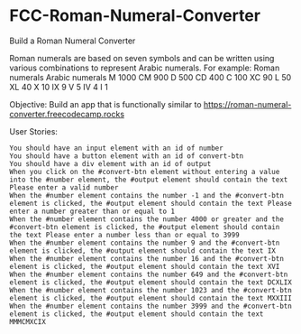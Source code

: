 # FCC-Roman-Numeral-Converter

Build a Roman Numeral Converter

Roman numerals are based on seven symbols and can be written using various combinations to represent Arabic numerals. For example:
Roman numerals Arabic numerals
M 1000
CM 900
D 500
CD 400
C 100
XC 90
L 50
XL 40
X 10
IX 9
V 5
IV 4
I 1

Objective: Build an app that is functionally similar to https://roman-numeral-converter.freecodecamp.rocks

User Stories:

    You should have an input element with an id of number
    You should have a button element with an id of convert-btn
    You should have a div element with an id of output
    When you click on the #convert-btn element without entering a value into the #number element, the #output element should contain the text Please enter a valid number
    When the #number element contains the number -1 and the #convert-btn element is clicked, the #output element should contain the text Please enter a number greater than or equal to 1
    When the #number element contains the number 4000 or greater and the #convert-btn element is clicked, the #output element should contain the text Please enter a number less than or equal to 3999
    When the #number element contains the number 9 and the #convert-btn element is clicked, the #output element should contain the text IX
    When the #number element contains the number 16 and the #convert-btn element is clicked, the #output element should contain the text XVI
    When the #number element contains the number 649 and the #convert-btn element is clicked, the #output element should contain the text DCXLIX
    When the #number element contains the number 1023 and the #convert-btn element is clicked, the #output element should contain the text MXXIII
    When the #number element contains the number 3999 and the #convert-btn element is clicked, the #output element should contain the text MMMCMXCIX
